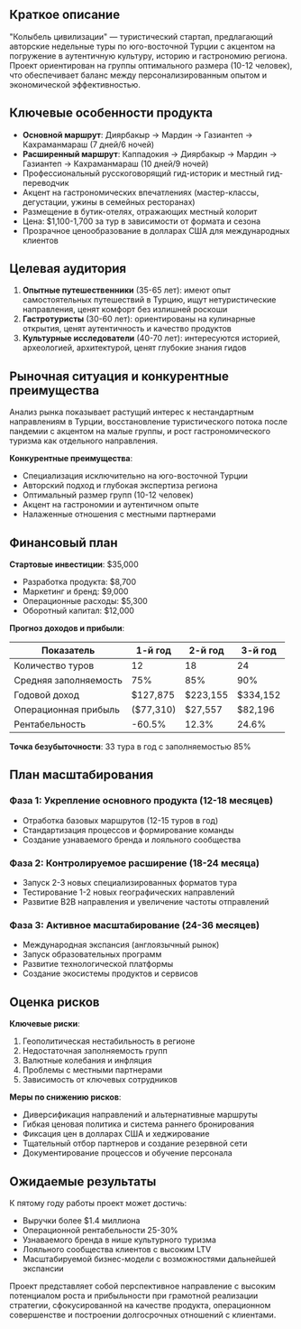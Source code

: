 
## Краткое описание

"Колыбель цивилизации" — туристический стартап, предлагающий авторские недельные туры по юго-восточной Турции с акцентом на погружение в аутентичную культуру, историю и гастрономию региона. Проект ориентирован на группы оптимального размера (10-12 человек), что обеспечивает баланс между персонализированным опытом и экономической эффективностью.

## Ключевые особенности продукта

- **Основной маршрут**: Диярбакыр → Мардин → Газиантеп → Кахраманмараш (7 дней/6 ночей)
- **Расширенный маршрут**: Каппадокия → Диярбакыр → Мардин → Газиантеп → Кахраманмараш (10 дней/9 ночей)
- Профессиональный русскоговорящий гид-историк и местный гид-переводчик
- Акцент на гастрономических впечатлениях (мастер-классы, дегустации, ужины в семейных ресторанах)
- Размещение в бутик-отелях, отражающих местный колорит
- Цена: $1,100-1,700 за тур в зависимости от формата и сезона
- Прозрачное ценообразование в долларах США для международных клиентов

## Целевая аудитория

1. **Опытные путешественники** (35-65 лет): имеют опыт самостоятельных путешествий в Турцию, ищут нетуристические направления, ценят комфорт без излишней роскоши
2. **Гастротуристы** (30-60 лет): ориентированы на кулинарные открытия, ценят аутентичность и качество продуктов
3. **Культурные исследователи** (40-70 лет): интересуются историей, археологией, архитектурой, ценят глубокие знания гидов

## Рыночная ситуация и конкурентные преимущества

Анализ рынка показывает растущий интерес к нестандартным направлениям в Турции, восстановление туристического потока после пандемии с акцентом на малые группы, и рост гастрономического туризма как отдельного направления.

**Конкурентные преимущества**:

- Специализация исключительно на юго-восточной Турции
- Авторский подход и глубокая экспертиза региона
- Оптимальный размер групп (10-12 человек)
- Акцент на гастрономии и аутентичном опыте
- Налаженные отношения с местными партнерами

## Финансовый план

**Стартовые инвестиции**: $35,000

- Разработка продукта: $8,700
- Маркетинг и бренд: $9,000
- Операционные расходы: $5,300
- Оборотный капитал: $12,000

**Прогноз доходов и прибыли**:

|Показатель|1-й год|2-й год|3-й год|
|---|---|---|---|
|Количество туров|12|18|24|
|Средняя заполняемость|75%|85%|90%|
|Годовой доход|$127,875|$223,155|$334,152|
|Операционная прибыль|($77,310)|$27,557|$82,196|
|Рентабельность|-60.5%|12.3%|24.6%|

**Точка безубыточности**: 33 тура в год с заполняемостью 85%

## План масштабирования

### Фаза 1: Укрепление основного продукта (12-18 месяцев)

- Отработка базовых маршрутов (12-15 туров в год)
- Стандартизация процессов и формирование команды
- Создание узнаваемого бренда и лояльного сообщества

### Фаза 2: Контролируемое расширение (18-24 месяца)

- Запуск 2-3 новых специализированных форматов тура
- Тестирование 1-2 новых географических направлений
- Развитие B2B направления и увеличение частоты отправлений

### Фаза 3: Активное масштабирование (24-36 месяцев)

- Международная экспансия (англоязычный рынок)
- Запуск образовательных программ
- Развитие технологической платформы
- Создание экосистемы продуктов и сервисов

## Оценка рисков

**Ключевые риски**:

1. Геополитическая нестабильность в регионе
2. Недостаточная заполняемость групп
3. Валютные колебания и инфляция
4. Проблемы с местными партнерами
5. Зависимость от ключевых сотрудников

**Меры по снижению рисков**:

- Диверсификация направлений и альтернативные маршруты
- Гибкая ценовая политика и система раннего бронирования
- Фиксация цен в долларах США и хеджирование
- Тщательный отбор партнеров и создание резервной сети
- Документирование процессов и обучение персонала

## Ожидаемые результаты

К пятому году работы проект может достичь:

- Выручки более $1.4 миллиона
- Операционной рентабельности 25-30%
- Узнаваемого бренда в нише культурного туризма
- Лояльного сообщества клиентов с высоким LTV
- Масштабируемой бизнес-модели с возможностями дальнейшей экспансии

Проект представляет собой перспективное направление с высоким потенциалом роста и прибыльности при грамотной реализации стратегии, сфокусированной на качестве продукта, операционном совершенстве и построении долгосрочных отношений с клиентами.